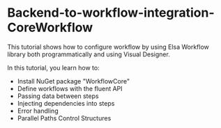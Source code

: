 # Backend-to-workflow-integration-CoreWorkflow

This tutorial shows how to configure workflow by using Elsa Workflow library both programmatically and using Visual Designer.

In this tutorial, you learn how to:

- Install NuGet package "WorkflowCore"
- Define workflows with the fluent API
- Passing data between steps
- Injecting dependencies into steps
- Error handling
- Parallel Paths Control Structures
